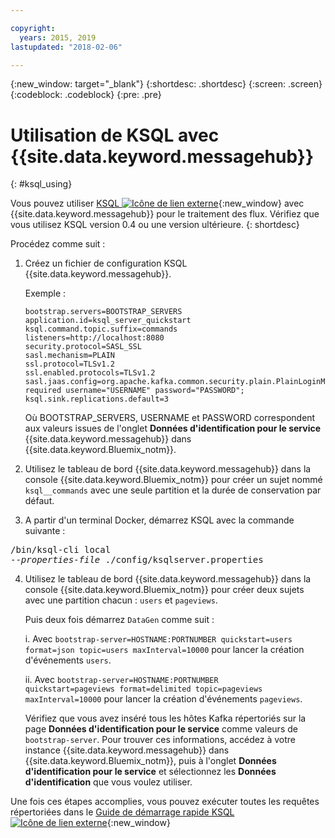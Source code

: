 ```yaml
---

copyright:
  years: 2015, 2019
lastupdated: "2018-02-06"

---
```


{:new_window: target="_blank"}
{:shortdesc: .shortdesc}
{:screen: .screen}
{:codeblock: .codeblock}
{:pre: .pre}

# Utilisation de KSQL avec {{site.data.keyword.messagehub}}
{: #ksql_using}

Vous pouvez utiliser [KSQL ![Icône de lien externe](../../icons/launch-glyph.svg "Icône de lien externe")](https://github.com/confluentinc/ksql){:new_window} avec {{site.data.keyword.messagehub}} pour le traitement des flux. Vérifiez que vous utilisez KSQL version 0.4 ou une version ultérieure. 
{: shortdesc}

Procédez comme suit :

1. Créez un fichier de configuration KSQL {{site.data.keyword.messagehub}}.

    Exemple :
    ```
    bootstrap.servers=BOOTSTRAP_SERVERS
    application.id=ksql_server_quickstart
    ksql.command.topic.suffix=commands
    listeners=http://localhost:8080
    security.protocol=SASL_SSL
    sasl.mechanism=PLAIN
    ssl.protocol=TLSv1.2
    ssl.enabled.protocols=TLSv1.2
    sasl.jaas.config=org.apache.kafka.common.security.plain.PlainLoginModule required username="USERNAME" password="PASSWORD";
    ksql.sink.replications.default=3
    ```
    Où BOOTSTRAP_SERVERS, USERNAME et PASSWORD correspondent aux valeurs issues de l'onglet **Données d'identification pour le service** {{site.data.keyword.messagehub}} dans {{site.data.keyword.Bluemix_notm}}.

2. Utilisez le tableau de bord {{site.data.keyword.messagehub}} dans la console {{site.data.keyword.Bluemix_notm}} pour créer un sujet nommé <code>ksql__commands</code> avec une seule partition et la durée de conservation par défaut.
3. A partir d'un terminal Docker, démarrez KSQL avec la commande suivante :
<pre class="pre">/bin/ksql-cli local 
--<var class="keyword varname">properties-file</var> ./config/ksqlserver.properties
</pre>
4. Utilisez le tableau de bord {{site.data.keyword.messagehub}} dans la console {{site.data.keyword.Bluemix_notm}} pour créer deux sujets avec une partition chacun : <code>users</code> et <code>pageviews</code>.

    Puis deux fois démarrez <code>DataGen</code> comme suit :
	
    i. Avec <code>bootstrap-server=HOSTNAME:PORTNUMBER quickstart=users format=json topic=users maxInterval=10000</code> pour lancer la création d'événements <code>users</code>.
	
    ii. Avec <code>bootstrap-server=HOSTNAME:PORTNUMBER quickstart=pageviews format=delimited topic=pageviews maxInterval=10000</code> pour lancer la création d'événements <code>pageviews</code>.
	
	Vérifiez que vous avez inséré tous les hôtes Kafka répertoriés sur la page **Données d'identification pour le service** comme valeurs de <code>bootstrap-server</code>. Pour trouver ces informations, accédez à votre instance	{{site.data.keyword.messagehub}} dans {{site.data.keyword.Bluemix_notm}}, puis à l'onglet **Données d'identification pour le service** et sélectionnez les **Données d'identification** que vous voulez utiliser.

Une fois ces étapes accomplies, vous pouvez exécuter toutes les requêtes répertoriées dans le [Guide de démarrage rapide KSQL ![Icône de lien externe](../../icons/launch-glyph.svg "Icône de lien externe")](https://github.com/confluentinc/ksql/tree/0.1.x/docs/quickstart#create-a-stream-and-table){:new_window}

